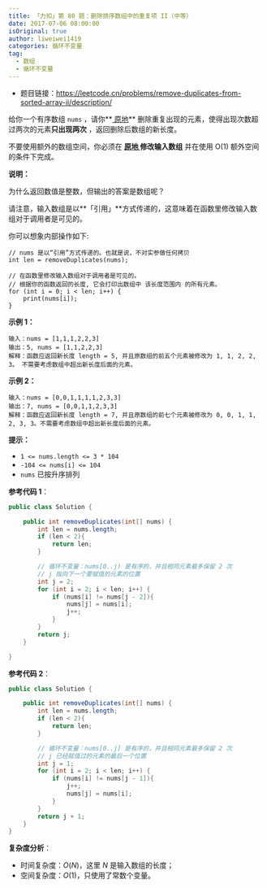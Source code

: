 ```yaml
---
title: 「力扣」第 80 题：删除排序数组中的重复项 II（中等）
date: 2017-07-06 08:00:00
isOriginal: true
author: liweiwei1419
categories: 循环不变量
tag:
  - 数组
  - 循环不变量
---
```


* 题目链接：https://leetcode.cn/problems/remove-duplicates-from-sorted-array-ii/description/

给你一个有序数组 `nums` ，请你**[ 原地](http://baike.baidu.com/item/原地算法)** 删除重复出现的元素，使得出现次数超过两次的元素**只出现两次** ，返回删除后数组的新长度。

不要使用额外的数组空间，你必须在 **[原地 ](https://baike.baidu.com/item/原地算法)修改输入数组** 并在使用 O(1) 额外空间的条件下完成。

 

**说明：**

为什么返回数值是整数，但输出的答案是数组呢？

请注意，输入数组是以**「引用」**方式传递的，这意味着在函数里修改输入数组对于调用者是可见的。

你可以想象内部操作如下:

```
// nums 是以“引用”方式传递的。也就是说，不对实参做任何拷贝
int len = removeDuplicates(nums);

// 在函数里修改输入数组对于调用者是可见的。
// 根据你的函数返回的长度, 它会打印出数组中 该长度范围内 的所有元素。
for (int i = 0; i < len; i++) {
    print(nums[i]);
}
```

**示例 1：**

```
输入：nums = [1,1,1,2,2,3]
输出：5, nums = [1,1,2,2,3]
解释：函数应返回新长度 length = 5, 并且原数组的前五个元素被修改为 1, 1, 2, 2, 3。 不需要考虑数组中超出新长度后面的元素。
```

**示例 2：**

```
输入：nums = [0,0,1,1,1,1,2,3,3]
输出：7, nums = [0,0,1,1,2,3,3]
解释：函数应返回新长度 length = 7, 并且原数组的前七个元素被修改为 0, 0, 1, 1, 2, 3, 3。不需要考虑数组中超出新长度后面的元素。
```

**提示：**

- `1 <= nums.length <= 3 * 104`
- `-104 <= nums[i] <= 104`
- `nums` 已按升序排列

**参考代码 1**：

```java
public class Solution {

    public int removeDuplicates(int[] nums) {
        int len = nums.length;
        if (len < 2){
            return len;
        }

        // 循环不变量：nums[0..j) 是有序的，并且相同元素最多保留 2 次
        // j 指向下一个要赋值的元素的位置
        int j = 2;
        for (int i = 2; i < len; i++) {
            if (nums[i] != nums[j - 2]){
                nums[j] = nums[i];
                j++;
            }
        }
        return j;
    }

}

````
**参考代码 2**：
```java
public class Solution {

    public int removeDuplicates(int[] nums) {
        int len = nums.length;
        if (len < 2){
            return len;
        }

        // 循环不变量：nums[0..j] 是有序的，并且相同元素最多保留 2 次
        // j 已经赋值过的元素的最后一个位置
        int j = 1;
        for (int i = 2; i < len; i++) {
            if (nums[i] != nums[j - 1]){
                j++;
                nums[j] = nums[i];
            }
        }
        return j + 1;
    }
}
````

**复杂度分析**：

- 时间复杂度：$O(N)$，这里 $N$ 是输入数组的长度；
- 空间复杂度：$O(1)$，只使用了常数个变量。


